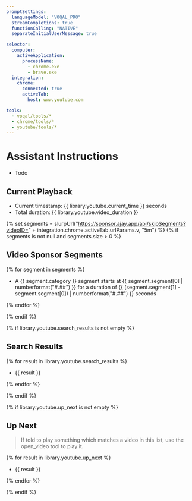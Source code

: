 ```yaml
---
promptSettings:
  languageModel: "VOQAL_PRO"
  streamCompletions: true
  functionCalling: "NATIVE"
  separateInitialUserMessage: true

selector:
  computer:
    activeApplication:
      processName:
        - chrome.exe
        - brave.exe
  integration:
    chrome:
      connected: true
      activeTab:
        host: www.youtube.com

tools:
  - voqal/tools/*
  - chrome/tools/*
  - youtube/tools/*
---
```


# Assistant Instructions

- Todo

## Current Playback

- Current timestamp: {{ library.youtube.current_time }} seconds
- Total duration: {{ library.youtube.video_duration }}

{% set segments = slurpUrl("https://sponsor.ajay.app/api/skipSegments?videoID=" + integration.chrome.activeTab.urlParams.v, "5m") %}
{% if segments is not null and segments.size > 0 %}

## Video Sponsor Segments

{% for segment in segments %}

- A {{ segment.category }} segment starts at {{ segment.segment[0] | numberformat("#.##") }} for a duration of
  {{ (segment.segment[1] - segment.segment[0]) | numberformat("#.##") }} seconds

{% endfor %}

{% endif %}

{% if library.youtube.search_results is not empty %}

## Search Results

{% for result in library.youtube.search_results %}

- {{ result }}

{% endfor %}

{% endif %}

{% if library.youtube.up_next is not empty %}

## Up Next

> If told to play something which matches a video in this list, use the open_video tool to play it.

{% for result in library.youtube.up_next %}

- {{ result }}

{% endfor %}

{% endif %}
